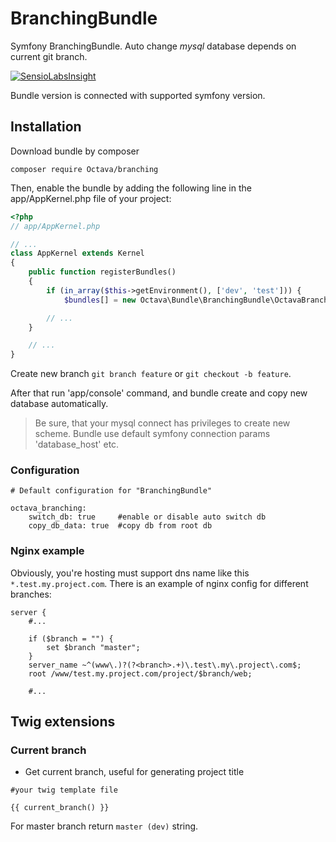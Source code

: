# BranchingBundle

Symfony BranchingBundle. Auto change *mysql* database depends on current git branch.

[![SensioLabsInsight](https://insight.sensiolabs.com/projects/e0649e62-91e7-497c-8008-cf7aba6d0ee9/big.png)](https://insight.sensiolabs.com/projects/e0649e62-91e7-497c-8008-cf7aba6d0ee9)

Bundle version is connected with supported symfony version.

## Installation

Download bundle by composer

```
composer require Octava/branching
```

Then, enable the bundle by adding the following line in the app/AppKernel.php file of your project:

```php
<?php
// app/AppKernel.php

// ...
class AppKernel extends Kernel
{
    public function registerBundles()
    {
        if (in_array($this->getEnvironment(), ['dev', 'test'])) {
            $bundles[] = new Octava\Bundle\BranchingBundle\OctavaBranchingBundle();

        // ...
    }

    // ...
}
```

Create new branch `git branch feature` or `git checkout -b feature`. 

After that run 'app/console' command, and bundle create and copy new database automatically.

> Be sure, that your mysql connect has privileges to create new scheme.
> Bundle use default symfony connection params 'database_host' etc.

### Configuration

```
# Default configuration for "BranchingBundle"

octava_branching:
    switch_db: true     #enable or disable auto switch db
    copy_db_data: true  #copy db from root db
```

### Nginx example

Obviously, you're hosting must support dns name like this `*.test.my.project.com`. 
There is an example of nginx config for different branches:

```
server {
    #...
    
    if ($branch = "") {
        set $branch "master";
    }
    server_name ~^(www\.)?(?<branch>.+)\.test\.my\.project\.com$;
    root /www/test.my.project.com/project/$branch/web;
    
    #...
```

## Twig extensions

### Current branch

* Get current branch, useful for generating project title

```
#your twig template file

{{ current_branch() }}
```

For master branch return `master (dev)` string.
